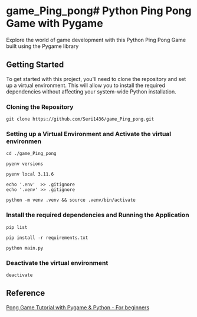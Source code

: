 # game_Ping_pong# Python Ping Pong Game with Pygame

Explore the world of game development with this Python Ping Pong Game built using the Pygame library


## Getting Started
To get started with this project, you'll need to clone the repository and set up a virtual environment. This will allow you to install the required dependencies without affecting your system-wide Python installation.

### Cloning the Repository

    git clone https://github.com/Seri1436/game_Ping_pong.git

### Setting up a Virtual Environment and Activate the virtual environmen

    cd ./game_Ping_pong

    pyenv versions

    pyenv local 3.11.6

    echo '.env'  >> .gitignore
    echo '.venv' >> .gitignore

    python -m venv .venv && source .venv/bin/activate

### Install the required dependencies and Running the Application

    pip list

    pip install -r requirements.txt

    python main.py

### Deactivate the virtual environment

    deactivate


## Reference

[Pong Game Tutorial with Pygame & Python - For beginners](https://www.youtube.com/watch?v=5NkTzvMchMw)
